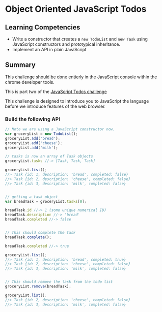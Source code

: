 # Object Oriented JavaScript Todos

 
## Learning Competencies 

* Write a constructor that creates a `new TodoList` and `new Task` using JavaScript constructors and prototypical inheritance.
* Implement an API in plain JavaScript

## Summary 

This challenge should be done entierly in the JavaScript console within the chrome developer tools. 

This is part two of the [JavaScript Todos challenge](../../../javascript-todos-1-0-core-features-challenge-1)

This challenge is designed to introduce you to JavaScript the language before we introduce features of the web browser.


### Build the following API

```js
// Note we are using a JavaScript constructor now.
var groceryList = new TodoList();
groceryList.add('bread');
groceryList.add('cheese');
groceryList.add('milk');

// tasks is now an array of Task objects
groceryList.tasks //-> [Task, Task, Task]

groceryList.list();
//> Task {id: 1, description: 'bread', completed: false}
//> Task {id: 2, description: 'cheese', completed: false}
//> Task {id: 3, description: 'milk', completed: false}


// getting a task object
var breadTask = groceryList.tasks[0];

breadTask.id //-> 1 (some unique numerical ID)
breadTask.description //-> 'bread'
breadTask.completed //-> false


// This should complete the task
breadTask.complete();

breadTask.completed //-> true

groceryList.list();
//> Task {id: 1, description: 'bread', completed: true}
//> Task {id: 2, description: 'cheese', completed: false}
//> Task {id: 3, description: 'milk', completed: false}


// This should remove the task from the todo list
groceryList.remove(breadTask);

groceryList.list();
//> Task {id: 2, description: 'cheese', completed: false}
//> Task {id: 3, description: 'milk', completed: false}



```

